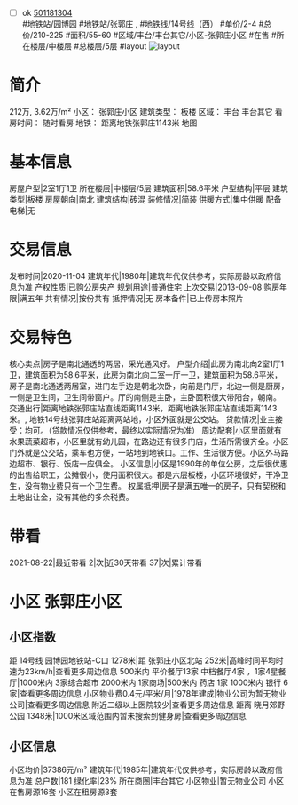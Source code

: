 - [ ] ok [501181304](https://bj.5i5j.com/ershoufang/501181304.html)  
 #地铁站/园博园 #地铁站/张郭庄 ,  #地铁线/14号线（西）
#单价/2-4 #总价/210-225 #面积/55-60   #区域/丰台/丰台其它/小区-张郭庄小区 #在售 #所在楼层/中楼层 #总楼层/5层 #layout 
![layout](http://image2a.5i5j.com/bdir/layout/188537.jpg_P5.jpg) 
# 简介 
 212万,  3.62万/m² 
小区： 张郭庄小区
建筑类型： 板楼
区域： 丰台 丰台其它
看房时间： 随时看房
地铁： 距离地铁张郭庄1143米 地图
# 基本信息 
 房屋户型|2室1厅1卫
所在楼层|中楼层/5层
建筑面积|58.6平米
户型结构|平层
建筑类型|板楼
房屋朝向|南北
建筑结构|砖混
装修情况|简装
供暖方式|集中供暖
配备电梯|无
# 交易信息 
 发布时间|2020-11-04
建筑年代|1980年|建筑年代仅供参考，实际房龄以政府信息为准
产权性质|已购公房央产
规划用途|普通住宅
上次交易|2013-09-08
购房年限|满五年
共有情况|按份共有
抵押情况|无
房本备件|已上传房本照片
# 交易特色 
 核心卖点|房子是南北通透的两居，采光通风好。
户型介绍|此房为南北向2室1厅1卫，建筑面积为58.6平米，此房为南北向二室一厅一卫，建筑面积为58.6平米，房子是南北通透两居室，进门左手边是朝北次卧，向前是门厅，北边一侧是厨房，一侧是卫生间，卫生间带窗户。厅的南侧是主卧，主卧面积很大带阳台，朝南。
交通出行|距离地铁张郭庄站直线距离1143米，距离地铁张郭庄站直线距离1143米。, 地铁14号线张郭庄站距离两站地，小区外面就是公交站。
贷款情况|业主接受：均可。（贷款情况仅供参考，最终以实际情况为准）
周边配套|小区里面就有水果蔬菜超市，小区里就有幼儿园，在路边还有很多门店，生活所需很齐全。小区门外就是公交站，乘车也方便，一站地到地铁口。工作、生活很方便。小区外马路边超市、银行、饭店一应俱全。
小区信息|小区是1990年的单位公房，之后很优惠的出售给职工，公摊很小，使用面积很大。都是六层板楼，小区环境很好，干净卫生，没有物业费只有一个卫生费。
权属抵押|房子是满五唯一的房子，只有契税和土地出让金，没有其他的多余税费。
# 带看 
 2021-08-22|最近带看	 2|次|近30天带看	 37|次|累计带看
# 小区 张郭庄小区
## 小区指数 
 距 14号线 园博园地铁站-C口 1278米|距 张郭庄小区北站 252米|高峰时间平均时速为23km/h|查看更多周边信息
500米内 平价餐厅13家
中档餐厅4家 ，1家4星餐厅|1000米内 3家综合超市
2000米内 1家商场|500米内 药店 1家
1000米内 银行 6家|查看更多周边信息
小区物业费0.4元/平米/月|1978年建成|物业公司为暂无物业公司|查看更多周边信息
附近二级以上医院较少|查看更多周边信息
距离 晓月郊野公园 1348米|1000米区域范围内暂未搜索到健身房|查看更多周边信息
## 小区信息 
 小区均价|37386元/m²
建筑年代|1985年|建筑年代仅供参考，实际房龄以政府信息为准
总户数|181
绿化率|23%
所在商圈|丰台其它
小区物业|暂无物业公司
小区在售房源16套
小区在租房源3套
